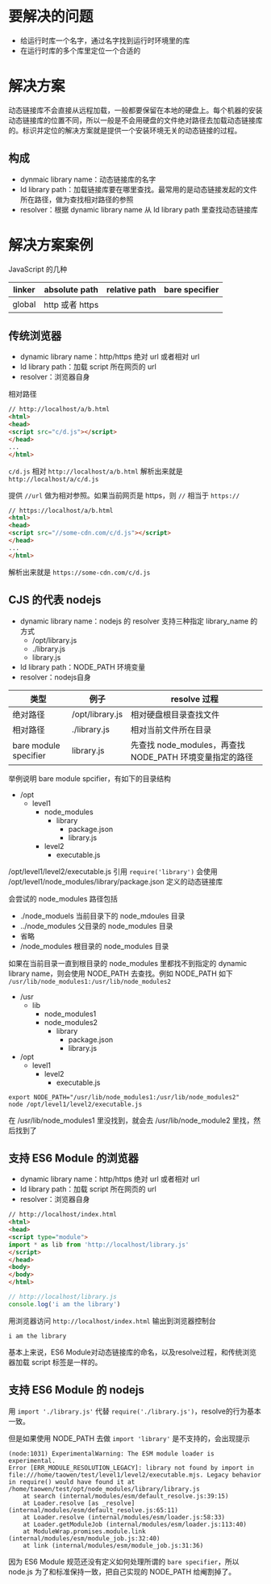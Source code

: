 # 要解决的问题

* 给运行时库一个名字，通过名字找到运行时环境里的库
* 在运行时库的多个库里定位一个合适的

# 解决方案

动态链接库不会直接从远程加载，一般都要保留在本地的硬盘上。每个机器的安装动态链接库的位置不同，所以一般是不会用硬盘的文件绝对路径去加载动态链接库的。标识并定位的解决方案就是提供一个安装环境无关的动态链接的过程。

## 构成

* dynmaic library name：动态链接库的名字
* ld library path：加载链接库要在哪里查找。最常用的是动态链接发起的文件所在路径，做为查找相对路径的参照
* resolver：根据 dynamic library name 从 ld library path 里查找动态链接库

# 解决方案案例

JavaScript 的几种

| linker | absolute path | relative path | bare specifier |
| --- | --- | --- | --- |
| global | http 或者 https

## 传统浏览器

* dynamic library name：http/https 绝对 url 或者相对 url
* ld library path：加载 script 所在网页的 url
* resolver：浏览器自身

相对路径

```html
// http://localhost/a/b.html
<html>
<head>
<script src="c/d.js"></script>
</head>
...
</html>
```

`c/d.js` 相对 `http://localhost/a/b.html` 解析出来就是 `http://localhost/a/c/d.js`

提供 `//url` 做为相对参照。如果当前网页是 https，则 `//` 相当于 `https://`

```html
// https://localhost/a/b.html
<html>
<head>
<script src="//some-cdn.com/c/d.js"></script>
</head>
...
</html>
```

解析出来就是 `https://some-cdn.com/c/d.js`

## CJS 的代表 nodejs

* dynamic library name：nodejs 的 resolver 支持三种指定 library_name 的方式
  * /opt/library.js
  * ./library.js
  * library.js
* ld library path：NODE_PATH 环境变量
* resolver：nodejs自身

| 类型 | 例子 | resolve 过程 |
| --- | --- | --- |
| 绝对路径 | /opt/library.js | 相对硬盘根目录查找文件 |
| 相对路径 | ./library.js | 相对当前文件所在目录 |
| bare module specifier | library.js | 先查找 node_modules，再查找 NODE_PATH 环境变量指定的路径 |

举例说明 bare module spcifier，有如下的目录结构

* /opt
  * level1
    * node_modules
      * library
        * package.json
        * library.js
    * level2
      * executable.js

/opt/level1/level2/executable.js 引用 `require('library')` 会使用 /opt/level1/node_modules/library/package.json 定义的动态链接库

会尝试的 node_modules 路径包括

* ./node_moduels 当前目录下的 node_mdoules 目录
* ../node_modules 父目录的 node_modules 目录
* 省略
* /node_modules 根目录的 node_modules 目录

如果在当前目录一直到根目录的 node_modules 里都找不到指定的 dynamic library name，则会使用 NODE_PATH 去查找。例如 NODE_PATH 如下 `/usr/lib/node_modules1:/usr/lib/node_modules2`


* /usr
  * lib
    * node_modules1
    * node_modules2
      * library
        * package.json
        * library.js
* /opt
  * level1
    * level2
      * executable.js

```
export NODE_PATH="/usr/lib/node_modules1:/usr/lib/node_modules2" 
node /opt/level1/level2/executable.js
```

在 /usr/lib/node_modules1 里没找到，就会去 /usr/lib/node_module2 里找，然后找到了

## 支持 ES6 Module 的浏览器

* dynamic library name：http/https 绝对 url 或者相对 url
* ld library path：加载 script 所在网页的 url
* resolver：浏览器自身

```html
// http://localhost/index.html
<html> 
<head>
<script type="module">
import * as lib from 'http://localhost/library.js'
</script>
</head>
<body> 
</body>
</html>
```

```js
// http://localhost/library.js
console.log('i am the library')
```

用浏览器访问 `http://localhost/index.html` 输出到浏览器控制台

```
i am the library
```

基本上来说，ES6 Module对动态链接库的命名，以及resolve过程，和传统浏览器加载 script 标签是一样的。

## 支持 ES6 Module 的 nodejs

用 `import './library.js'` 代替 `require('./library.js')`，resolve的行为基本一致。

但是如果使用 NODE_PATH 去做 `import 'library'` 是不支持的，会出现提示

```
(node:1031) ExperimentalWarning: The ESM module loader is experimental. 
Error [ERR_MODULE_RESOLUTION_LEGACY]: library not found by import in file:///home/taowen/test/level1/level2/executable.mjs. Legacy behavior in require() would have found it at /home/taowen/test/opt/node_modules/library/library.js 
    at search (internal/modules/esm/default_resolve.js:39:15)
    at Loader.resolve [as _resolve] (internal/modules/esm/default_resolve.js:65:11)
    at Loader.resolve (internal/modules/esm/loader.js:58:33)
    at Loader.getModuleJob (internal/modules/esm/loader.js:113:40)
    at ModuleWrap.promises.module.link (internal/modules/esm/module_job.js:32:40)
    at link (internal/modules/esm/module_job.js:31:36)
```

因为 ES6 Module 规范还没有定义如何处理所谓的 `bare specifier`，所以 node.js 为了和标准保持一致，把自己实现的 NODE_PATH 给阉割掉了。




